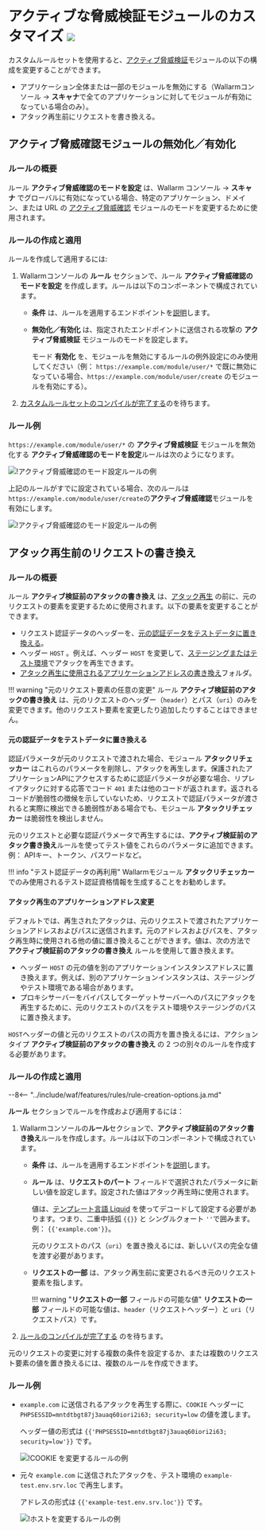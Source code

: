 # アクティブな脅威検証モジュールのカスタマイズ <a href="../../../about-wallarm/subscription-plans/#subscription-plans"><img src="../../../images/api-security-tag.svg" style="border: none;"></a>

カスタムルールセットを使用すると、[アクティブ脅威検証](../../about-wallarm/detecting-vulnerabilities.ja.md#active-threat-verification)モジュールの以下の構成を変更することができます。

* アプリケーション全体または一部のモジュールを無効にする（Wallarmコンソール → **スキャナ**で全てのアプリケーションに対してモジュールが有効になっている場合のみ）。
* アタック再生前にリクエストを書き換える。

## アクティブ脅威確認モジュールの無効化／有効化

### ルールの概要

ルール **アクティブ脅威確認のモードを設定** は、Wallarm コンソール → **スキャナ** でグローバルに有効になっている場合、特定のアプリケーション、ドメイン、または URL の [アクティブ脅威確認](../../about-wallarm/detecting-vulnerabilities.ja.md#active-threat-verification) モジュールのモードを変更するために使用されます。

### ルールの作成と適用

ルールを作成して適用するには:

1. Wallarmコンソールの **ルール** セクションで、ルール **アクティブ脅威確認のモードを設定** を作成します。ルールは以下のコンポーネントで構成されています。

      * **条件** は、ルールを適用するエンドポイントを[説明](add-rule.ja.md#branch-description)します。
      * **無効化／有効化** は、指定されたエンドポイントに送信される攻撃の **アクティブ脅威検証** モジュールのモードを設定します。

        モード **有効化** を、モジュールを無効にするルールの例外設定にのみ使用してください（例： `https://example.com/module/user/*` で既に無効になっている場合、`https://example.com/module/user/create` のモジュールを有効にする）。
2. [カスタムルールセットのコンパイルが完了する](compiling.ja.md)のを待ちます。

### ルール例

`https://example.com/module/user/*` の **アクティブ脅威検証** モジュールを無効化する **アクティブ脅威確認のモードを設定**ルールは次のようになります。

![!アクティブ脅威確認のモード設定ルールの例](../../images/user-guides/rules/disable-active-threat-verification-example.png)

上記のルールがすでに設定されている場合、次のルールは`https://example.com/module/user/create`の**アクティブ脅威確認**モジュールを有効にします。

![!アクティブ脅威確認のモード設定ルールの例](../../images/user-guides/rules/disable-active-threat-verification-deeper-path-example.png)

## アタック再生前のリクエストの書き換え

### ルールの概要

ルール **アクティブ検証前のアタックの書き換え** は、[アタック再生](../../about-wallarm/detecting-vulnerabilities.ja.md#active-threat-verification) の前に、元のリクエストの要素を変更するために使用されます。以下の要素を変更することができます。

* リクエスト認証データのヘッダーを、[元の認証データをテストデータに置き換える](#replacing-original-authentication-data-with-test-data)。
* ヘッダー `HOST` 。例えば、ヘッダー `HOST` を変更して、[ステージングまたはテスト環境](#modifying-the-application-address-for-attack-replaying)でアタックを再生できます。
* [アタック再生に使用されるアプリケーションアドレスの書き換え](#modifying-the-application-address-for-attack-replaying)フォルダ。

!!! warning "元のリクエスト要素の任意の変更"
    ルール **アクティブ検証前のアタックの書き換え** は、元のリクエストのヘッダー（`header`）とパス（`uri`）のみを変更できます。他のリクエスト要素を変更したり追加したりすることはできません。

#### 元の認証データをテストデータに置き換える

認証パラメータが元のリクエストで渡された場合、モジュール **アタックリチェッカー** はこれらのパラメータを削除し、アタックを再生します。保護されたアプリケーションAPIにアクセスするために認証パラメータが必要な場合、リプレイアタックに対する応答でコード `401` または他のコードが返されます。返されるコードが脆弱性の徴候を示していないため、リクエストで認証パラメータが渡されると実際に検出できる脆弱性がある場合でも、モジュール **アタックリチェッカー** は脆弱性を検出しません。

元のリクエストと必要な認証パラメータで再生するには、**アクティブ検証前のアタック書き換え**ルールを使ってテスト値を​​これらのパラメータに追加できます。例： APIキー、トークン、パスワードなど。

!!! info "テスト認証データの再利用"
    Wallarmモジュール **アタックリチェッカー** でのみ使用されるテスト認証資格情報を生成することをお勧めします。

#### アタック再生のアプリケーションアドレス変更

デフォルトでは、再生されたアタックは、元のリクエストで渡されたアプリケーションアドレスおよびパスに送信されます。元のアドレスおよびパスを、アタック再生時に使用される他の値に置き換えることができます。値は、次の方法で **アクティブ検証前のアタックの書き換え** ルールを使用して置き換えます。

* ヘッダー `HOST` の元の値を別のアプリケーションインスタンスアドレスに置き換えます。例えば、別のアプリケーションインスタンスは、ステージングやテスト環境である場合があります。
* プロキシサーバーをバイパスしてターゲットサーバーへのパスにアタックを再生するために、元のリクエストのパスをテスト環境やステージングのパスに置き換えます。

`HOST`ヘッダーの値と元のリクエストのパスの両方を置き換えるには、アクションタイプ **アクティブ検証前のアタックの書き換え** の 2 つの別々のルールを作成する必要があります。

### ルールの作成と適用

--8<-- "../include/waf/features/rules/rule-creation-options.ja.md"

**ルール** セクションでルールを作成および適用するには：

1. Wallarmコンソールの**ルール**セクションで、**アクティブ検証前のアタック書き換え**ルールを作成します。ルールは以下のコンポーネントで構成されています。

      * **条件** は、ルールを適用するエンドポイントを[説明](add-rule.ja.md#branch-description)します。
      * **ルール** は、**リクエストのパート** フィールドで選択されたパラメータに新しい値を設定します。設定された値はアタック再生時に使用されます。

        値は、[テンプレート言語 Liquid](https://shopify.github.io/liquid/) を使ってデコードして設定する必要があります。つまり、二重中括弧 `{{}}` と シングルクォート `''`で囲みます。例： `{{'example.com'}}`。

        元のリクエストのパス（`uri`）を置き換えるには、新しいパスの完全な値を渡す必要があります。

      * **リクエストの一部** は、アタック再生前に変更されるべき元のリクエスト要素を指します。

        !!! warning "**リクエストの一部** フィールドの可能な値"
            **リクエストの一部** フィールドの可能な値は、`header`（リクエストヘッダー）と `uri`（リクエストパス）です。

2. [ルールのコンパイルが完了する](compiling.ja.md) のを待ちます。

元のリクエストの変更に対する複数の条件を設定するか、または複数のリクエスト要素の値を置き換えるには、複数のルールを作成できます。

### ルール例

* `example.com` に送信されるアタックを再生する際に、`COOKIE` ヘッダーに `PHPSESSID=mntdtbgt87j3auaq60iori2i63; security=low` の値を渡します。

    ヘッダー値の形式は `{{'PHPSESSID=mntdtbgt87j3auaq60iori2i63; security=low'}}` です。

    ![!COOKIE を変更するルールの例](../../images/user-guides/rules/rewrite-request-example-cookie.png)

* 元々 `example.com` に送信されたアタックを、テスト環境の `example-test.env.srv.loc` で再生します。

    アドレスの形式は `{{'example-test.env.srv.loc'}}` です。

    ![!ホストを変更するルールの例](../../images/user-guides/rules/rewrite-request-example-host.png)